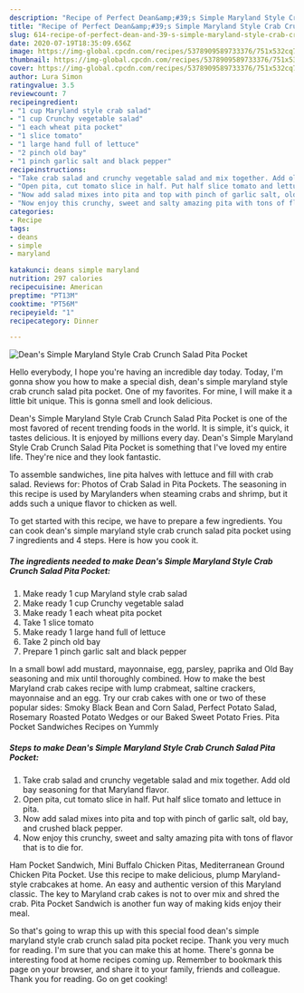 ```yaml
---
description: "Recipe of Perfect Dean&amp;#39;s Simple Maryland Style Crab Crunch Salad Pita Pocket"
title: "Recipe of Perfect Dean&amp;#39;s Simple Maryland Style Crab Crunch Salad Pita Pocket"
slug: 614-recipe-of-perfect-dean-and-39-s-simple-maryland-style-crab-crunch-salad-pita-pocket
date: 2020-07-19T18:35:09.656Z
image: https://img-global.cpcdn.com/recipes/5378909589733376/751x532cq70/deans-simple-maryland-style-crab-crunch-salad-pita-pocket-recipe-main-photo.jpg
thumbnail: https://img-global.cpcdn.com/recipes/5378909589733376/751x532cq70/deans-simple-maryland-style-crab-crunch-salad-pita-pocket-recipe-main-photo.jpg
cover: https://img-global.cpcdn.com/recipes/5378909589733376/751x532cq70/deans-simple-maryland-style-crab-crunch-salad-pita-pocket-recipe-main-photo.jpg
author: Lura Simon
ratingvalue: 3.5
reviewcount: 7
recipeingredient:
- "1 cup Maryland style crab salad"
- "1 cup Crunchy vegetable salad"
- "1 each wheat pita pocket"
- "1 slice tomato"
- "1 large hand full of lettuce"
- "2 pinch old bay"
- "1 pinch garlic salt and black pepper"
recipeinstructions:
- "Take crab salad and crunchy vegetable salad and mix together. Add old bay seasoning for that Maryland flavor."
- "Open pita, cut tomato slice in half. Put half slice tomato and lettuce in pita."
- "Now add salad mixes into pita and top with pinch of garlic salt, old bay, and crushed black pepper."
- "Now enjoy this crunchy, sweet and salty amazing pita with tons of flavor that is to die for."
categories:
- Recipe
tags:
- deans
- simple
- maryland

katakunci: deans simple maryland 
nutrition: 297 calories
recipecuisine: American
preptime: "PT13M"
cooktime: "PT56M"
recipeyield: "1"
recipecategory: Dinner

---
```



![Dean&#39;s Simple Maryland Style Crab Crunch Salad Pita Pocket](https://img-global.cpcdn.com/recipes/5378909589733376/751x532cq70/deans-simple-maryland-style-crab-crunch-salad-pita-pocket-recipe-main-photo.jpg)

Hello everybody, I hope you're having an incredible day today. Today, I'm gonna show you how to make a special dish, dean&#39;s simple maryland style crab crunch salad pita pocket. One of my favorites. For mine, I will make it a little bit unique. This is gonna smell and look delicious.

Dean&#39;s Simple Maryland Style Crab Crunch Salad Pita Pocket is one of the most favored of recent trending foods in the world. It is simple, it's quick, it tastes delicious. It is enjoyed by millions every day. Dean&#39;s Simple Maryland Style Crab Crunch Salad Pita Pocket is something that I've loved my entire life. They're nice and they look fantastic.

To assemble sandwiches, line pita halves with lettuce and fill with crab salad. Reviews for: Photos of Crab Salad in Pita Pockets. The seasoning in this recipe is used by Marylanders when steaming crabs and shrimp, but it adds such a unique flavor to chicken as well.


To get started with this recipe, we have to prepare a few ingredients. You can cook dean&#39;s simple maryland style crab crunch salad pita pocket using 7 ingredients and 4 steps. Here is how you cook it.

<!--inarticleads1-->

##### The ingredients needed to make Dean&#39;s Simple Maryland Style Crab Crunch Salad Pita Pocket:

1. Make ready 1 cup Maryland style crab salad
1. Make ready 1 cup Crunchy vegetable salad
1. Make ready 1 each wheat pita pocket
1. Take 1 slice tomato
1. Make ready 1 large hand full of lettuce
1. Take 2 pinch old bay
1. Prepare 1 pinch garlic salt and black pepper


In a small bowl add mustard, mayonnaise, egg, parsley, paprika and Old Bay seasoning and mix until thoroughly combined. How to make the best Maryland crab cakes recipe with lump crabmeat, saltine crackers, mayonnaise and an egg. Try our crab cakes with one or two of these popular sides: Smoky Black Bean and Corn Salad, Perfect Potato Salad, Rosemary Roasted Potato Wedges or our Baked Sweet Potato Fries. Pita Pocket Sandwiches Recipes on Yummly 

<!--inarticleads2-->

##### Steps to make Dean&#39;s Simple Maryland Style Crab Crunch Salad Pita Pocket:

1. Take crab salad and crunchy vegetable salad and mix together. Add old bay seasoning for that Maryland flavor.
1. Open pita, cut tomato slice in half. Put half slice tomato and lettuce in pita.
1. Now add salad mixes into pita and top with pinch of garlic salt, old bay, and crushed black pepper.
1. Now enjoy this crunchy, sweet and salty amazing pita with tons of flavor that is to die for.


Ham Pocket Sandwich, Mini Buffalo Chicken Pitas, Mediterranean Ground Chicken Pita Pocket. Use this recipe to make delicious, plump Maryland-style crabcakes at home. An easy and authentic version of this Maryland classic. The key to Maryland crab cakes is not to over mix and shred the crab. Pita Pocket Sandwich is another fun way of making kids enjoy their meal. 

So that's going to wrap this up with this special food dean&#39;s simple maryland style crab crunch salad pita pocket recipe. Thank you very much for reading. I'm sure that you can make this at home. There's gonna be interesting food at home recipes coming up. Remember to bookmark this page on your browser, and share it to your family, friends and colleague. Thank you for reading. Go on get cooking!
